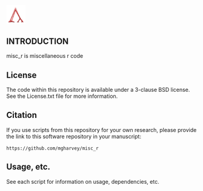 <img src="./figure/cloud.png" alt="cloud" style="width: 10%; height: 10%"/>

INTRODUCTION
-------

misc_r is miscellaneous r code

License
-------

The code within this repository is available under a 3-clause BSD license. See the License.txt file 
for more information.

Citation
--------

If you use scripts from this repository for your own research, please provide the link to this software repository in your manuscript:

    https://github.com/mgharvey/misc_r

Usage, etc.
--------

See each script for information on usage, dependencies, etc.